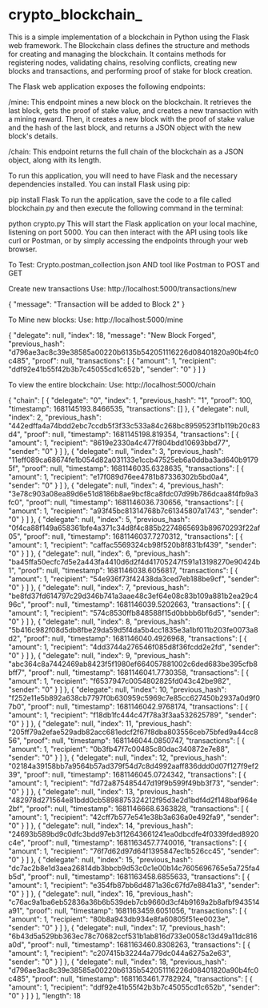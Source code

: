 # crypto_blockchain_

This is a simple implementation of a blockchain in Python using the Flask web framework. The Blockchain class defines the structure and methods for creating and managing the blockchain. It contains methods for registering nodes, validating chains, resolving conflicts, creating new blocks and transactions, and performing proof of stake for block creation.

The Flask web application exposes the following endpoints:

/mine: This endpoint mines a new block on the blockchain. It retrieves the last block, gets the proof of stake value, and creates a new transaction with a mining reward. Then, it creates a new block with the proof of stake value and the hash of the last block, and returns a JSON object with the new block's details.

/chain: This endpoint returns the full chain of the blockchain as a JSON object, along with its length.

To run this application, you will need to have Flask and the necessary dependencies installed. You can install Flask using pip:


pip install Flask
To run the application, save the code to a file called blockchain.py and then execute the following command in the terminal:


python crypto.py
This will start the Flask application on your local machine, listening on port 5000. You can then interact with the API using tools like curl or Postman, or by simply accessing the endpoints through your web browser.



To Test:
Crypto.postman_collection.json AND tool like Postman to POST and GET

Create new transactions
Use: http://localhost:5000/transactions/new

{
    "message": "Transaction will be added to Block 2"
}

To Mine new blocks:
Use: http://localhost:5000/mine

{
    "delegate": null,
    "index": 18,
    "message": "New Block Forged",
    "previous_hash": "d796ae3ac8c39e38585a00220b6135b542051116226d08401820a90b4fc0c485",
    "proof": null,
    "transactions": [
        {
            "amount": 1,
            "recipient": "ddf92e41b55f42b3b7c45055cd1c652b",
            "sender": "0"
        }
    ]
}

To view the entire blockchain:
Use: http://localhost:5000/chain



{
    "chain": [
        {
            "delegate": "0",
            "index": 1,
            "previous_hash": "1",
            "proof": 100,
            "timestamp": 1681145193.8466535,
            "transactions": []
        },
        {
            "delegate": null,
            "index": 2,
            "previous_hash": "442edffa4a74bdd2ebc7ccdb5f3f33c533a84c268bc8959523f1b119b20c83d4",
            "proof": null,
            "timestamp": 1681145198.819354,
            "transactions": [
                {
                    "amount": 1,
                    "recipient": "8619e2330a4c477f804bdd10693bbd77",
                    "sender": "0"
                }
            ]
        },
        {
            "delegate": null,
            "index": 3,
            "previous_hash": "11eff089ca68674fe1b054d82a031133e1ccb47525eb6a0ddba3ad640b91795f",
            "proof": null,
            "timestamp": 1681146035.6328635,
            "transactions": [
                {
                    "amount": 1,
                    "recipient": "e17f089d76ee4781b87336302b5bd0a4",
                    "sender": "0"
                }
            ]
        },
        {
            "delegate": null,
            "index": 4,
            "previous_hash": "3e78c903a08ea89d6e51d8186b8ae9bcf8ca8fdc07d99b786dcaa8f4fb9a3fc0",
            "proof": null,
            "timestamp": 1681146036.730656,
            "transactions": [
                {
                    "amount": 1,
                    "recipient": "a93f45bc81314768b7c61345807a1743",
                    "sender": "0"
                }
            ]
        },
        {
            "delegate": null,
            "index": 5,
            "previous_hash": "0f4ca88f149a658361bfe4a371c34d8f4c885b2274865693b89670293f22af05",
            "proof": null,
            "timestamp": 1681146037.7270312,
            "transactions": [
                {
                    "amount": 1,
                    "recipient": "caffac5569324cb98f520b8f831bf439",
                    "sender": "0"
                }
            ]
        },
        {
            "delegate": null,
            "index": 6,
            "previous_hash": "ba45ffa50ecfc7d5e2a443fa4410d6d2f4d41705247f591a13198270e90424b1",
            "proof": null,
            "timestamp": 1681146038.6056817,
            "transactions": [
                {
                    "amount": 1,
                    "recipient": "54e936f73f42438da3ced7eb188be9cf",
                    "sender": "0"
                }
            ]
        },
        {
            "delegate": null,
            "index": 7,
            "previous_hash": "be8fd37fd614797c29d346b741a3aae48c3ef64e08c83b109a881b2ea29c496c",
            "proof": null,
            "timestamp": 1681146039.5202663,
            "transactions": [
                {
                    "amount": 1,
                    "recipient": "574c8530ffb848588f15d0bbbb6bf6d5",
                    "sender": "0"
                }
            ]
        },
        {
            "delegate": null,
            "index": 8,
            "previous_hash": "5b416c982f08d5db8fbe29da59d5f4da5b4cc1835e3a1bf011b203fe0073a8d2",
            "proof": null,
            "timestamp": 1681146040.4926968,
            "transactions": [
                {
                    "amount": 1,
                    "recipient": "4dd3744a276546f085d8f36fcdd2e2fd",
                    "sender": "0"
                }
            ]
        },
        {
            "delegate": null,
            "index": 9,
            "previous_hash": "abc364c8a7442469ab8423f5f1980ef664057881002c6ded683be395cfb8bff7",
            "proof": null,
            "timestamp": 1681146041.7730358,
            "transactions": [
                {
                    "amount": 1,
                    "recipient": "f6537947c0054802825fd043c42be982",
                    "sender": "0"
                }
            ]
        },
        {
            "delegate": null,
            "index": 10,
            "previous_hash": "f252e11e5b892a638cb7797f0b630959c5969c7e85cc627450b2937a0d9f07b0",
            "proof": null,
            "timestamp": 1681146042.9768174,
            "transactions": [
                {
                    "amount": 1,
                    "recipient": "f18db1fc444c47f78a3f3aa532625789",
                    "sender": "0"
                }
            ]
        },
        {
            "delegate": null,
            "index": 11,
            "previous_hash": "205ff79a2efae529adb82acc681edcf2f67f8dba803556ceb75bfed9a44cc856",
            "proof": null,
            "timestamp": 1681146044.0850747,
            "transactions": [
                {
                    "amount": 1,
                    "recipient": "0b3fb47f7c00485c80dac340872e7e88",
                    "sender": "0"
                }
            ]
        },
        {
            "delegate": null,
            "index": 12,
            "previous_hash": "02184a39158bb7a9564b57ad379f54d7c8d4992aaff836ddd0d07f127f9ef239",
            "proof": null,
            "timestamp": 1681146045.0724342,
            "transactions": [
                {
                    "amount": 1,
                    "recipient": "fd72a875485447d19f9b599f49bb3f73",
                    "sender": "0"
                }
            ]
        },
        {
            "delegate": null,
            "index": 13,
            "previous_hash": "482978d271564e81bdd0cb5898875324212f95d3e2d1bdf4d2f148baf964e2bf",
            "proof": null,
            "timestamp": 1681146668.6363828,
            "transactions": [
                {
                    "amount": 1,
                    "recipient": "42cff7b577e541e38b3a636a0e492fa9",
                    "sender": "0"
                }
            ]
        },
        {
            "delegate": null,
            "index": 14,
            "previous_hash": "24693b589bd9c0dfc3bdd97eb3f12643661241ea0dbcdfe4f0339fded8920c4e",
            "proof": null,
            "timestamp": 1681163457.7740016,
            "transactions": [
                {
                    "amount": 1,
                    "recipient": "76f7d62d97d64f1395847ec1b526cc45",
                    "sender": "0"
                }
            ]
        },
        {
            "delegate": null,
            "index": 15,
            "previous_hash": "dc7ac2b8e1d3aea26814db3bbcb9d53c0c1e00b14c7605696765e5a725fa4b5d",
            "proof": null,
            "timestamp": 1681163458.6855633,
            "transactions": [
                {
                    "amount": 1,
                    "recipient": "e354fb87bb6d4871a36c67fd7e8841a3",
                    "sender": "0"
                }
            ]
        },
        {
            "delegate": null,
            "index": 16,
            "previous_hash": "c76ac9a1ba6eb52836a36b6b539deb7cb9660d3cf4b9169a2b8afbf943514a91",
            "proof": null,
            "timestamp": 1681163459.6051056,
            "transactions": [
                {
                    "amount": 1,
                    "recipient": "80b8a943db934e8fa60805f51ee0023e",
                    "sender": "0"
                }
            ]
        },
        {
            "delegate": null,
            "index": 17,
            "previous_hash": "6b43d5a529bb363ec78c70682ccf531b1ab816d733e0058c13d49a11dc816a0d",
            "proof": null,
            "timestamp": 1681163460.8308263,
            "transactions": [
                {
                    "amount": 1,
                    "recipient": "c207415b32244a779dc044a6275a2e63",
                    "sender": "0"
                }
            ]
        },
        {
            "delegate": null,
            "index": 18,
            "previous_hash": "d796ae3ac8c39e38585a00220b6135b542051116226d08401820a90b4fc0c485",
            "proof": null,
            "timestamp": 1681163461.7782924,
            "transactions": [
                {
                    "amount": 1,
                    "recipient": "ddf92e41b55f42b3b7c45055cd1c652b",
                    "sender": "0"
                }
            ]
        }
    ],
    "length": 18
